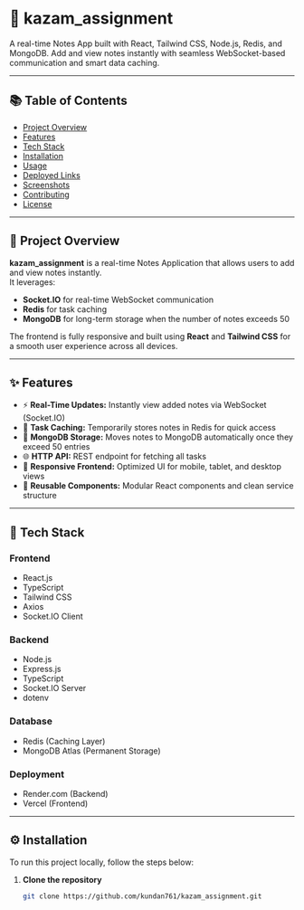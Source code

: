 # 📝 kazam_assignment

A real-time Notes App built with React, Tailwind CSS, Node.js, Redis, and MongoDB. Add and view notes instantly with seamless WebSocket-based communication and smart data caching.

---

## 📚 Table of Contents

- [Project Overview](#project-overview)  
- [Features](#features)  
- [Tech Stack](#tech-stack)  
- [Installation](#installation)  
- [Usage](#usage)  
- [Deployed Links](#deployed-links)  
- [Screenshots](#screenshots)  
- [Contributing](#contributing)  
- [License](#license)  

---

## 🚀 Project Overview

**kazam_assignment** is a real-time Notes Application that allows users to add and view notes instantly.  
It leverages:

- **Socket.IO** for real-time WebSocket communication  
- **Redis** for task caching  
- **MongoDB** for long-term storage when the number of notes exceeds 50  

The frontend is fully responsive and built using **React** and **Tailwind CSS** for a smooth user experience across all devices.

---

## ✨ Features

- ⚡ **Real-Time Updates:** Instantly view added notes via WebSocket (Socket.IO)  
- 🧠 **Task Caching:** Temporarily stores notes in Redis for quick access  
- 💾 **MongoDB Storage:** Moves notes to MongoDB automatically once they exceed 50 entries  
- 🌐 **HTTP API:** REST endpoint for fetching all tasks  
- 📱 **Responsive Frontend:** Optimized UI for mobile, tablet, and desktop views  
- 🧩 **Reusable Components:** Modular React components and clean service structure  

---

## 🧰 Tech Stack

### **Frontend**
- React.js  
- TypeScript  
- Tailwind CSS  
- Axios  
- Socket.IO Client  

### **Backend**
- Node.js  
- Express.js  
- TypeScript  
- Socket.IO Server  
- dotenv  

### **Database**
- Redis (Caching Layer)  
- MongoDB Atlas (Permanent Storage)  

### **Deployment**
- Render.com (Backend)  
- Vercel (Frontend)  

---

## ⚙️ Installation

To run this project locally, follow the steps below:

1. **Clone the repository**
   ```bash
   git clone https://github.com/kundan761/kazam_assignment.git
